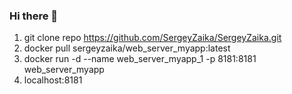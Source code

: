 ### Hi there 👋
1. git clone repo https://github.com/SergeyZaika/SergeyZaika.git
2. docker pull sergeyzaika/web_server_myapp:latest
3. docker run -d --name web_server_myapp_1 -p 8181:8181 web_server_myapp
4. localhost:8181




